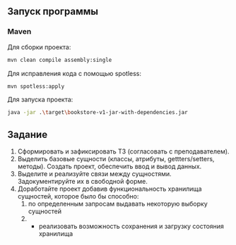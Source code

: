 ## Запуск программы

### Maven

Для сборки проекта:

```sh
mvn clean compile assembly:single
```

Для исправления кода с помощью spotless:

```sh
mvn spotless:apply
```

Для запуска проекта:

```sh
java -jar .\target\bookstore-v1-jar-with-dependencies.jar
```

## Задание
1. Сформировать и зафиксировать ТЗ (согласовать с преподавателем).
2. Выделить базовые сущности (классы, атрибуты, gettters/setters, методы). Создать проект, обеспечить ввод и вывод данных.
3. Выделите и реализуйте связи между сущностями. Задокументируйте их в свободной форме.
4. Доработайте проект добавив функциональность хранилища сущностей, которое было бы способно:
    1. по определенным запросам выдавать некоторую выборку сущностей
    2. * реализовать возможность сохранения и загрузку состояния хранилища

